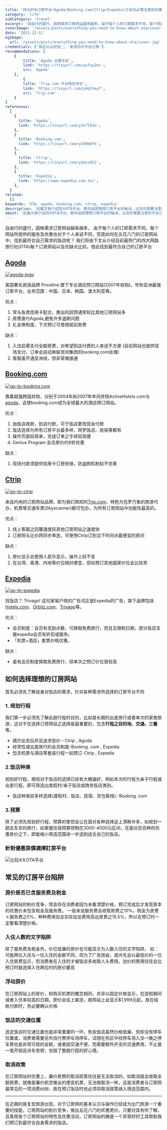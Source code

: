 ```yaml
---
title: '四大OTA订房平台(Agoda/Booking.com/Ctrip/Expedia)介绍与必需注意的优惠陷阱'
category: 'life'
subCategory: 'travel'
excerpt: '自由行的盛行，因映需求订房网站越来越多，由于每个人的订房需求不同，每个网站所提供的服务及优惠也对于个人来说不同，究竟如何在五花八门的订房网站中，找到最符合自己需求的饭店呢？我们将由下文从介绍目前最热门的四大网路旅行社(OTA)每个订房网站以及优缺点比较，借此找到最符合自己的订房平台'
coverImage: '/assets/posts/everything-you-need-to-know-about-ota/cover.jpg'
date: '2021-12-11'
ogImage:
  url: '/assets/posts/everything-you-need-to-know-about-ota/cover.jpg'
credentials: ['饭店从业经验', '亲测四大平台订房']
recommendations: [
    {
        title: 'Agoda 优惠专区',
        link: 'https://tinyurl.com/yxfuy2es',
        src: 'Agoda'
    },
        {
        title: 'Trip.com 今日特优专区',
        link: 'https://tinyurl.com/y4q7neyf',
        src: 'Trip.com'
    }
]
references:
  [
    {
      title: 'Agoda',
      link: 'https://tinyurl.com/y3o7l83o',
    },
    {
      title: 'Booking.com',
      link: 'https://tinyurl.com/y3d9m8fk',
    },
    {
      title: 'Ctrip',
      link: 'https://tinyurl.com/y2mzx952',
    },
    {
      title: 'Expedia',
      link: 'https://www.expedia.com.tw/',
    },
  ]
related:
  []
keywords: 'OTA, agoda, booking.com, ctrip, expedia'
description: '这篇文章介绍四大OTA平台、教你选择理想订房平台的秘诀，以及你需要注意的平台订房陷阱。 '
about: '这篇文章介绍四大OTA平台、教你选择理想订房平台的秘诀，以及你需要注意的平台订房陷阱。 '
---
```


<!-- zh-TW -->

自由行的盛行，因映需求订房网站越来越多，
由于每个人的订房需求不同，每个网站所提供的服务及优惠也对于个人来说不同，究竟如何在五花八门的订房网站中，找到最符合自己需求的饭店呢？
我们将由下文从介绍目前最热门的四大网路旅行社(OTA)每个订房网站以及优缺点比较，借此找到最符合自己的订房平台

## [Agoda](https://tinyurl.com/y3o7l83o)

[![agoda-logo](https://i.imgur.com/AC0aCWV.png)](https://tinyurl.com/y3o7l83o)

美国著名旅游品牌 Priceline 旗下专业酒店预订网站(2007年收购)，号称亚洲最强订房平台，业务范围：中国、日本、韩国、澳大利亚等。

优点：

1. 常与各类信用卡配合，推出的回馈通常较比其他订房网站多
2. 房费直付Agoda,避免许多盗刷问题
3. 礼金券制度，下次预订可使用抵扣房费

缺点：

1. 入住前需支付全额房费，对希望到店付费的人来说不方便
(目前网站也提供现场支付，订单会自动串联至同集团的booking.com处理)
2. 客服虽开通亚洲线，但非常难接通

## [Booking.com](https://tinyurl.com/y3d9m8fk)

[![go-to-booking.com](https://i.imgur.com/5ri7YYY.png)](https://tinyurl.com/y3d9m8fk)

靠着超强跨国并购，分别于2004年和2007年年间并购ActiveHotels.com与[agoda](https://tinyurl.com/y3o7l83o)，这使booking.com成为全球最大的酒店预订网站。

优点：

1. 由饭店收款，到店付款，可于饭店更改现金付款
2. 饭店选择为所有订房平台最多样，网罗饭店、民宿等都有
3. 操作页面较简单，完成订单之手续较简便
4. Genius Program 会员房价约9折优惠

缺点：

1. 现场付款须提供信用卡订房担保，防盗刷机制较不完善

## [Ctrip](https://tinyurl.com/y2mzx952)

[![go-to-ctrip](https://i.imgur.com/pIuYjuf.png)](https://tinyurl.com/y2mzx952)

来自内地的订房网站品牌，即为我们熟知的[Trip.com](https://tinyurl.com/y2mzx952)，特色为包罗万象的旅游代办、机票等交通车票(Skyscanner)都可包办，为所有订房网站中功能性最高的。

优点：

1. 线上客服之回覆速度较其他订房网站之速度快
2. 订房网与比价网同步串连，可使用Ctrip订到当下时间点最便宜的房间

缺点：

1. 房价显示会使用人民币显示，操作上较不变
2. 在台湾、香港、内地等价位相对便宜，但如预订其他国家价位会比较贵

## [Expedia](https://www.expedia.com/)

[![go-to-expedia](https://i.imgur.com/ZYxOSpB.png)](https://www.expedia.com/)

找饭店？ Trivago! 这句家喻户晓的广告词正是Expedia的广告，旗下品牌包括[Hotels.com](https://tinyurl.com/yyg69zbt)、[Orbitz.com](https://www.orbitz.com/)、[Trivago](https://www.trivago.com.tw/)等。

优点：

* 会员制度：会员有奖励点数，可换取免费旅行，而且无限制日期，部分饭店支援expedia会员有折扣或服务。
* 「机票+酒店」套票价格优惠。

缺点：

* 虽有会员制度换取免费旅行，但单次之预订价位皆较高

## 如何选择理想的订房网站

首先必须先了解自身对饭店的需求，针对各种需求所选择的订房平台不同

### 1. 规划行程

我们第一步必须先了解此趟行程的目的，比如是长期的出差旅行或者单次的家族旅游，这对于在选择订房网站之选择是最重要的，包含**行程之目的地、交通、三餐**等。

* 偶尔出去玩并且追求低价－Ctrip , Agoda
* 经常性或出差旅行的会员制度-Booking. com , Expedia
* 包含机票与酒店等套装行程一起预订-Ctrip , Expedia

### 2.饭店种类

规划好行程，相信对于饭店的选择已经有大概偏好，例如本次的行程为亲子行程或出差行程，即可筛选出度假村/亲子饭店或商务饭店类别。

* 饭店种类较多样选择(渡假村、饭店、民宿、背包客栈)- Booking. com

### 3.预算

除了必须先规划好行程，预算的掌控会让在面对各种选择这上清晰许多，如规划一趟去东京的旅行，如掌握住宿预算控制在3000-4000元区间，在面对百百种的优惠房价之下，即能缩小筛选范围进一步选到适合自己的饭店。

### 針對優惠房價選擇訂房平台

![比较4大OTA平台](https://i.imgur.com/3ZMX6E4.png)


## 常见的订房平台陷阱

### 房价是否已含服务费及税金

订房网站的削价竞争，常会存在消费者因为未看清楚价格，预订完成后才发现原本的优惠价未包含税金及服务费。
一般来说服务费会收取房费之10%，税金为房费＋服务费之5%，种种费用加总实际加总费用高达房费之15.5%，所以在预订时一定要看清楚价格。

### 入住人数的文字陷阱

除了服务费及税金外，价位低廉的房价也可能显示为人数入住的文字陷阱，
如：可能两位入住与一位入住的金额不同，但为了广告效益，或许先会以最低价的一位入住房费显示，而消费者在入住时才被饭店多收取人头费用，加价的费用往往会比预订时就选择入住两位时的房价要高

### 浮动房价

在订房网站上的房价，和购买机票的概念相同，并非以固定价格显示，在连假期间或者入住率较高的日期，房价会往上飙涨，故网站上会显示$1,999元起，故在结帐付款时，务必要确认价格

### 饭店的交通位置

选定饭店时交通位置也是非常重要的一环，有些饭店虽然价格低廉，但却没有停车位置或，消费者需要另外找付费停车场停车，试想在热区中找停车场入住一晚之停车费也是非常可观的金额，或者因交通不便，而需要额外开支的交通费用，不止是一笔开销且舟车劳顿，也毁了整趟行程的好心情。

### 取消政策

在订房网站的优惠上，廉价房费的取消政策往往是无法取消的，如取消就会收取全额房费，就像是廉价航空推出的便宜机票，无法做取消一样，这是消费者与订房网最常见的一项消费纠纷，故在预订饭店时也必须将取消政策纳入筛选范围内。

---

在近期的报复型旅游出现，对于订房网的基本认识与操作已经成为出门旅游一个重要的技能，订房网站的削价竞争，推出五花八门的优惠房价，只要对其有所了解，且善用各个订房网站的特性及优惠活动，订房网站的确是一个非常好的工具帮助我们预订到最符合自身需求的饭店。
